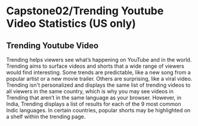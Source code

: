 # Capstone02/Trending Youtube Video Statistics (US only)
## Trending Youtube Video
Trending helps viewers see what’s happening on YouTube and in the world. Trending aims to surface videos and shorts that a wide range of viewers would find interesting. Some trends are predictable, like a new song from a popular artist or a new movie trailer. Others are surprising, like a viral video. Trending isn't personalized and displays the same list of trending videos to all viewers in the same country, which is why you may see videos in Trending that aren’t in the same language as your browser. However, in India, Trending displays a list of results for each of the 9 most common Indic languages. In certain countries, popular shorts may be highlighted on a shelf within the trending page. 
